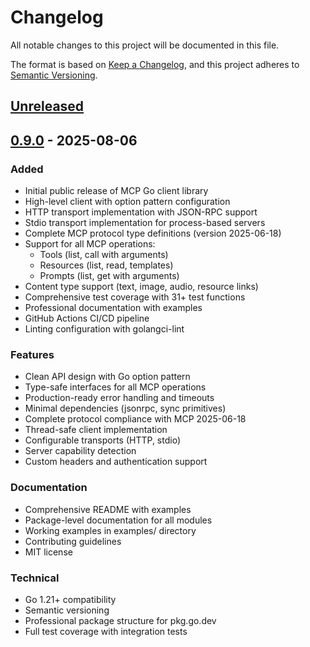 # Changelog

All notable changes to this project will be documented in this file.

The format is based on [Keep a Changelog](https://keepachangelog.com/en/1.0.0/),
and this project adheres to [Semantic Versioning](https://semver.org/spec/v2.0.0.html).

## [Unreleased]

## [0.9.0] - 2025-08-06

### Added
- Initial public release of MCP Go client library
- High-level client with option pattern configuration
- HTTP transport implementation with JSON-RPC support
- Stdio transport implementation for process-based servers
- Complete MCP protocol type definitions (version 2025-06-18)
- Support for all MCP operations:
  - Tools (list, call with arguments)
  - Resources (list, read, templates)
  - Prompts (list, get with arguments)
- Content type support (text, image, audio, resource links)
- Comprehensive test coverage with 31+ test functions
- Professional documentation with examples
- GitHub Actions CI/CD pipeline
- Linting configuration with golangci-lint

### Features
- Clean API design with Go option pattern
- Type-safe interfaces for all MCP operations
- Production-ready error handling and timeouts
- Minimal dependencies (jsonrpc, sync primitives)
- Complete protocol compliance with MCP 2025-06-18
- Thread-safe client implementation
- Configurable transports (HTTP, stdio)
- Server capability detection
- Custom headers and authentication support

### Documentation
- Comprehensive README with examples
- Package-level documentation for all modules
- Working examples in examples/ directory
- Contributing guidelines
- MIT license

### Technical
- Go 1.21+ compatibility
- Semantic versioning
- Professional package structure for pkg.go.dev
- Full test coverage with integration tests

[Unreleased]: https://github.com/Convict3d/mcp-go/compare/v0.9.0...HEAD
[0.9.0]: https://github.com/Convict3d/mcp-go/releases/tag/v0.9.0
